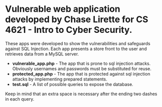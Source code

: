 <h1>Vulnerable web application developed by Chase Lirette for CS 4621 - Intro to Cyber Security.</h1>
<p>These apps were developed to show the vulnerabilities and safeguards against SQL Injection. Each app presents a store front to the user and retrieves data from a MySQL server.</p>
<ul>
	<li><strong>vulnerable_app.php</strong> - The app that is prone to sql injection attacks. Obviously usernames and passwords must be substituted for reuse.</li>
	<li><strong>protected_app.php</strong> - The app that is protected against sql injection attacks by implementing prepared statements.</li>
	<li><strong>test.sql</strong> - A list of possible queries to expose the database.</li>
</ul>
<p>Keep in mind that an extra space is necessary after the ending two dashes in each query.</p>